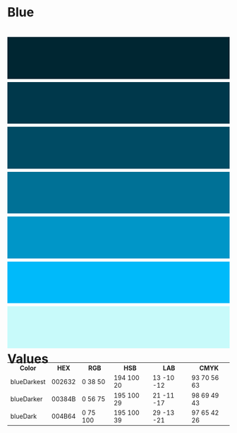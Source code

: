 Blue
===
![image](blueDarkest.png)
![image](blueDarker.png)
![image](blueDark.png)
![image](blue.png)
![image](blueLight.png)
![image](blueLighter.png)
![image](blueLightest.png)
Values
===

<table style="width: 100%; margin-top: -2em;">
    <tr>
      <th>Color</th>
      <th>HEX</th>
      <th>RGB</th>
      <th>HSB</th>
      <th>LAB</th>
      <th>CMYK</th>
    </tr>
    <tr>
      <td>blueDarkest</td>
      <td>002632</td>
      <td>0 38 50</td>
      <td>194 100 20</td>
      <td>13 -10 -12</td>
      <td>93 70 56 63</td>
    </tr>
    <tr>
      <td>blueDarker</td>
      <td>00384B</td>
      <td>0 56 75</td>
      <td>195 100 29</td>
      <td>21 -11 -17</td>
      <td>98 69 49 43</td>
    </tr>
    <tr>
      <td>blueDark</td>
      <td>004B64</td>
      <td>0 75 100</td>
      <td>195 100 39</td>
      <td>29 -13 -21</td>
      <td>97 65 42 26</td>
    </tr>
</table>
